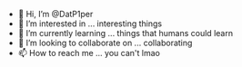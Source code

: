 - 👋 Hi, I’m @DatP1per
- 👀 I’m interested in ... interesting things
- 🌱 I’m currently learning ... things that humans could learn
- 💞️ I’m looking to collaborate on ... collaborating
- 📫 How to reach me ... you can't lmao

<!---
DatP1per/DatP1per is a ✨ special ✨ repository because its `README.md` (this file) appears on your GitHub profile.
You can click the Preview link to take a look at your changes.
--->
